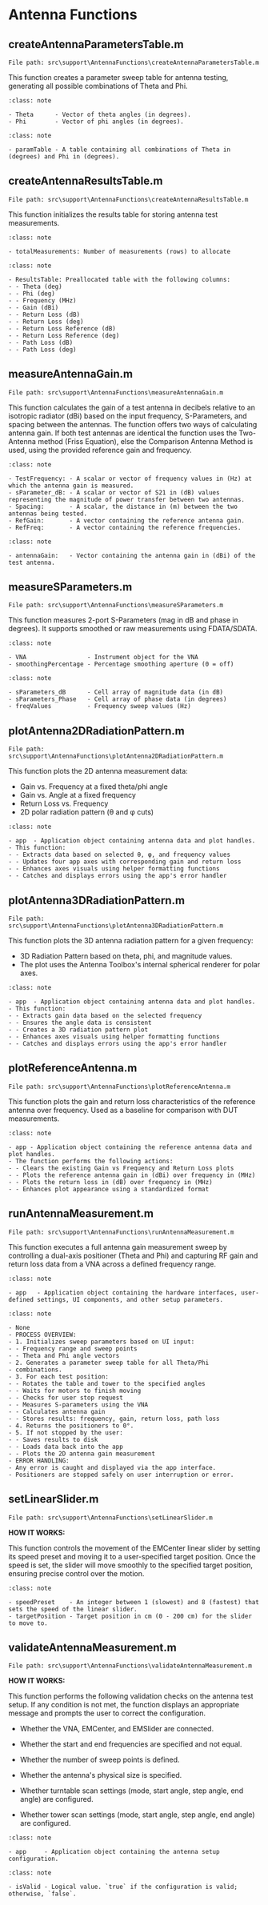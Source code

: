 # Antenna Functions

## createAntennaParametersTable.m
`File path: src\support\AntennaFunctions\createAntennaParametersTable.m`

This function creates a parameter sweep table for antenna testing, generating all possible combinations of
Theta and Phi.

```{admonition} Input
:class: note

- Theta      - Vector of theta angles (in degrees).
- Phi        - Vector of phi angles (in degrees).
```

```{admonition} Output
:class: note

- paramTable - A table containing all combinations of Theta in (degrees) and Phi in (degrees).
```

## createAntennaResultsTable.m
`File path: src\support\AntennaFunctions\createAntennaResultsTable.m`

This function initializes the results table for storing antenna test measurements.

```{admonition} Input
:class: note

- totalMeasurements: Number of measurements (rows) to allocate
```

```{admonition} Output
:class: note

- ResultsTable: Preallocated table with the following columns:
- - Theta (deg)
- - Phi (deg)
- - Frequency (MHz)
- - Gain (dBi)
- - Return Loss (dB)
- - Return Loss (deg)
- - Return Loss Reference (dB)
- - Return Loss Reference (deg)
- - Path Loss (dB)
- - Path Loss (deg)
```

## measureAntennaGain.m
`File path: src\support\AntennaFunctions\measureAntennaGain.m`

This function calculates the gain of a test antenna in decibels relative to an isotropic radiator (dBi) based
on the input frequency, S-Parameters, and spacing between the antennas. The function offers two ways of
calculating antenna gain. If both test antennas are identical the function uses the Two-Antenna method
(Friss Equation), else the Comparison Antenna Method is used, using the provided reference gain and frequency.

```{admonition} Input
:class: note

- TestFrequency: - A scalar or vector of frequency values in (Hz) at which the antenna gain is measured.
- sParameter_dB: - A scalar or vector of S21 in (dB) values representing the magnitude of power transfer between two antennas.
- Spacing:       - A scalar, the distance in (m) between the two antennas being tested.
- RefGain:       - A vector containing the reference antenna gain.
- RefFreq:       - A vector containing the reference frequencies.
```

```{admonition} Output
:class: note

- antennaGain:   - Vector containing the antenna gain in (dBi) of the test antenna.
```

## measureSParameters.m
`File path: src\support\AntennaFunctions\measureSParameters.m`

This function measures 2-port S-Parameters (mag in dB and phase in degrees). It supports smoothed or raw
measurements using FDATA/SDATA.

```{admonition} Input
:class: note

- VNA                 - Instrument object for the VNA
- smoothingPercentage - Percentage smoothing aperture (0 = off)
```

```{admonition} Output
:class: note

- sParameters_dB      - Cell array of magnitude data (in dB)
- sParameters_Phase   - Cell array of phase data (in degrees)
- freqValues          - Frequency sweep values (Hz)
```

## plotAntenna2DRadiationPattern.m
`File path: src\support\AntennaFunctions\plotAntenna2DRadiationPattern.m`

This function plots the 2D antenna measurement data:
- Gain vs. Frequency at a fixed theta/phi angle
- Gain vs. Angle at a fixed frequency
- Return Loss vs. Frequency
- 2D polar radiation pattern (θ and φ cuts)

```{admonition} Input
:class: note

- app  - Application object containing antenna data and plot handles.
- This function:
- - Extracts data based on selected θ, φ, and frequency values
- - Updates four app axes with corresponding gain and return loss
- - Enhances axes visuals using helper formatting functions
- - Catches and displays errors using the app's error handler
```

## plotAntenna3DRadiationPattern.m
`File path: src\support\AntennaFunctions\plotAntenna3DRadiationPattern.m`

This function plots the 3D antenna radiation pattern for a given
frequency:
- 3D Radiation Pattern based on theta, phi, and magnitude values.
- The plot uses the Antenna Toolbox's internal spherical renderer
for polar axes.

```{admonition} Input
:class: note

- app  - Application object containing antenna data and plot handles.
- This function:
- - Extracts gain data based on the selected frequency
- - Ensures the angle data is consistent
- - Creates a 3D radiation pattern plot
- - Enhances axes visuals using helper formatting functions
- - Catches and displays errors using the app's error handler
```

## plotReferenceAntenna.m
`File path: src\support\AntennaFunctions\plotReferenceAntenna.m`

This function plots the gain and return loss characteristics of the reference antenna over frequency. Used as
a baseline for comparison with DUT measurements.

```{admonition} Input
:class: note

- app - Application object containing the reference antenna data and plot handles.
- The function performs the following actions:
- - Clears the existing Gain vs Frequency and Return Loss plots
- - Plots the reference antenna gain in (dBi) over frequency in (MHz)
- - Plots the return loss in (dB) over frequency in (MHz)
- - Enhances plot appearance using a standardized format
```

## runAntennaMeasurement.m
`File path: src\support\AntennaFunctions\runAntennaMeasurement.m`

This function executes a full antenna gain measurement sweep by controlling a dual-axis positioner
(Theta and Phi) and capturing RF gain and return loss data from a VNA across a defined frequency range.

```{admonition} Input
:class: note

- app   - Application object containing the hardware interfaces, user-defined settings, UI components, and other setup parameters.
```

```{admonition} Output
:class: note

- None
- PROCESS OVERVIEW:
- 1. Initializes sweep parameters based on UI input:
- - Frequency range and sweep points
- - Theta and Phi angle vectors
- 2. Generates a parameter sweep table for all Theta/Phi
- combinations.
- 3. For each test position:
- - Rotates the table and tower to the specified angles
- - Waits for motors to finish moving
- - Checks for user stop request
- - Measures S-parameters using the VNA
- - Calculates antenna gain
- - Stores results: frequency, gain, return loss, path loss
- 4. Returns the positioners to 0°.
- 5. If not stopped by the user:
- - Saves results to disk
- - Loads data back into the app
- - Plots the 2D antenna gain measurement
- ERROR HANDLING:
- Any error is caught and displayed via the app interface.
- Positioners are stopped safely on user interruption or error.
```

## setLinearSlider.m
`File path: src\support\AntennaFunctions\setLinearSlider.m`

**HOW IT WORKS:**

This function controls the movement of the EMCenter linear slider by setting its speed preset and moving it to a user-specified target position. Once the speed is set, the slider will move smoothly to the specified target position, ensuring precise control over the motion.

```{admonition} Input
:class: note

- speedPreset    - An integer between 1 (slowest) and 8 (fastest) that sets the speed of the linear slider.
- targetPosition - Target position in cm (0 - 200 cm) for the slider to move to.
```

## validateAntennaMeasurement.m
`File path: src\support\AntennaFunctions\validateAntennaMeasurement.m`

**HOW IT WORKS:**

This function performs the following validation checks on the antenna test setup. If any condition is not met, the function displays an appropriate message and prompts the user to correct the configuration.

- Whether the VNA, EMCenter, and EMSlider are connected.

- Whether the start and end frequencies are specified and not equal.

- Whether the number of sweep points is defined.

- Whether the antenna's physical size is specified.

- Whether turntable scan settings (mode, start angle, step angle, end angle) are configured.

- Whether tower scan settings (mode, start angle, step angle, end angle) are configured.

```{admonition} Input
:class: note

- app     - Application object containing the antenna setup configuration.
```

```{admonition} Output
:class: note

- isValid - Logical value. `true` if the configuration is valid; otherwise, `false`.
```

